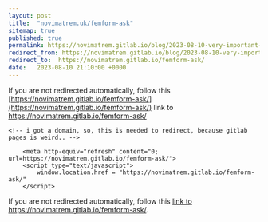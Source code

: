 ```yaml
---
layout: post
title:  "novimatrem.uk/femform-ask"
sitemap: true
published: true
permalink: https://novimatrem.gitlab.io/blog/2023-08-10-very-important-please-read.html
redirect_from: https://novimatrem.gitlab.io/blog/2023-08-10-very-important-please-read.html
redirect_to:  https://novimatrem.gitlab.io/femform-ask/
date:   2023-08-10 21:10:00 +0000
---
```

If you are not redirected automatically, follow this [https://novimatrem.gitlab.io/femform-ask/](https://novimatrem.gitlab.io/femform-ask/) link to https://novimatrem.gitlab.io/femform-ask/
<html lang="en">
<head>
	<meta charset="utf-8">
	<title>novimatrem.uk/femform-ask</title>
	 <link rel="canonical" href="https://novimatrem.gitlab.io/femform-ask/">
	<!--[if IE]>
		<script src="https://html5shiv.googlecode.com/svn/trunk/html5.js"></script>
	<![endif]-->
	
	<!-- i got a domain, so, this is needed to redirect, because gitlab pages is weird.. -->
<script type="text/javascript">
console.log("trying to redirect to new new")
if (window.location.hostname == 'novimatrem.gitlab.io') {
   window.location.replace("https://novimatrem.gitlab.io/femform-ask/"); 
}
</script>

<link rel="canonical" href="https://novimatrem.gitlab.io/femform-ask/">
<!-- /i got a domain, so, this is needed to redirect, because gitlab pages is weird.. -->

        <meta http-equiv="refresh" content="0; url=https://novimatrem.gitlab.io/femform-ask/">
        <script type="text/javascript">
            window.location.href = "https://novimatrem.gitlab.io/femform-ask/"
        </script>
        
</head>

<body>

If you are not redirected automatically, follow this <a href='https://novimatrem.gitlab.io/femform-ask/'>link to https://novimatrem.gitlab.io/femform-ask/</a>.

</body>
</html>

